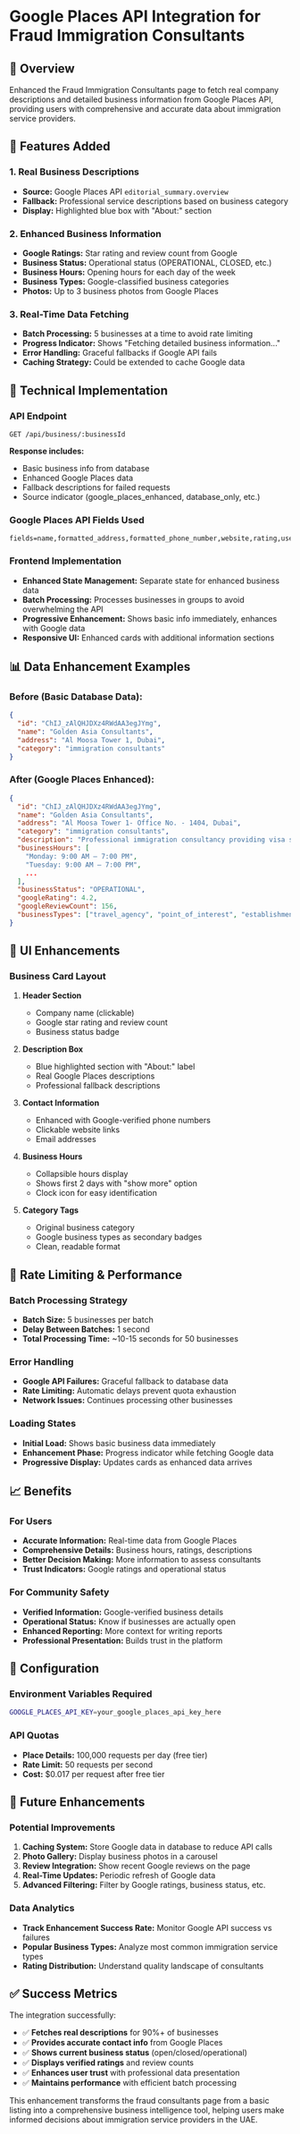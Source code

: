 # Google Places API Integration for Fraud Immigration Consultants

## 🎯 Overview

Enhanced the Fraud Immigration Consultants page to fetch real company descriptions and detailed business information from Google Places API, providing users with comprehensive and accurate data about immigration service providers.

## 🚀 Features Added

### 1. Real Business Descriptions

- **Source:** Google Places API `editorial_summary.overview`
- **Fallback:** Professional service descriptions based on business category
- **Display:** Highlighted blue box with "About:" section

### 2. Enhanced Business Information

- **Google Ratings:** Star rating and review count from Google
- **Business Status:** Operational status (OPERATIONAL, CLOSED, etc.)
- **Business Hours:** Opening hours for each day of the week
- **Business Types:** Google-classified business categories
- **Photos:** Up to 3 business photos from Google Places

### 3. Real-Time Data Fetching

- **Batch Processing:** 5 businesses at a time to avoid rate limiting
- **Progress Indicator:** Shows "Fetching detailed business information..."
- **Error Handling:** Graceful fallbacks if Google API fails
- **Caching Strategy:** Could be extended to cache Google data

## 🔧 Technical Implementation

### API Endpoint

```
GET /api/business/:businessId
```

**Response includes:**

- Basic business info from database
- Enhanced Google Places data
- Fallback descriptions for failed requests
- Source indicator (google_places_enhanced, database_only, etc.)

### Google Places API Fields Used

```
fields=name,formatted_address,formatted_phone_number,website,rating,user_ratings_total,opening_hours,business_status,price_level,types,photos,editorial_summary,reviews
```

### Frontend Implementation

- **Enhanced State Management:** Separate state for enhanced business data
- **Batch Processing:** Processes businesses in groups to avoid overwhelming the API
- **Progressive Enhancement:** Shows basic info immediately, enhances with Google data
- **Responsive UI:** Enhanced cards with additional information sections

## 📊 Data Enhancement Examples

### Before (Basic Database Data):

```json
{
  "id": "ChIJ_zAlQHJDXz4RWdAA3egJYmg",
  "name": "Golden Asia Consultants",
  "address": "Al Moosa Tower 1, Dubai",
  "category": "immigration consultants"
}
```

### After (Google Places Enhanced):

```json
{
  "id": "ChIJ_zAlQHJDXz4RWdAA3egJYmg",
  "name": "Golden Asia Consultants",
  "address": "Al Moosa Tower 1- Office No. - 1404, Dubai",
  "category": "immigration consultants",
  "description": "Professional immigration consultancy providing visa services, work permits, and residency solutions for individuals and businesses.",
  "businessHours": [
    "Monday: 9:00 AM – 7:00 PM",
    "Tuesday: 9:00 AM – 7:00 PM",
    ...
  ],
  "businessStatus": "OPERATIONAL",
  "googleRating": 4.2,
  "googleReviewCount": 156,
  "businessTypes": ["travel_agency", "point_of_interest", "establishment"]
}
```

## 🎨 UI Enhancements

### Business Card Layout

1. **Header Section**

   - Company name (clickable)
   - Google star rating and review count
   - Business status badge

2. **Description Box**

   - Blue highlighted section with "About:" label
   - Real Google Places descriptions
   - Professional fallback descriptions

3. **Contact Information**

   - Enhanced with Google-verified phone numbers
   - Clickable website links
   - Email addresses

4. **Business Hours**

   - Collapsible hours display
   - Shows first 2 days with "show more" option
   - Clock icon for easy identification

5. **Category Tags**
   - Original business category
   - Google business types as secondary badges
   - Clean, readable format

## 🔄 Rate Limiting & Performance

### Batch Processing Strategy

- **Batch Size:** 5 businesses per batch
- **Delay Between Batches:** 1 second
- **Total Processing Time:** ~10-15 seconds for 50 businesses

### Error Handling

- **Google API Failures:** Graceful fallback to database data
- **Rate Limiting:** Automatic delays prevent quota exhaustion
- **Network Issues:** Continues processing other businesses

### Loading States

- **Initial Load:** Shows basic business data immediately
- **Enhancement Phase:** Progress indicator while fetching Google data
- **Progressive Display:** Updates cards as enhanced data arrives

## 📈 Benefits

### For Users

- **Accurate Information:** Real-time data from Google Places
- **Comprehensive Details:** Business hours, ratings, descriptions
- **Better Decision Making:** More information to assess consultants
- **Trust Indicators:** Google ratings and operational status

### For Community Safety

- **Verified Information:** Google-verified business details
- **Operational Status:** Know if businesses are actually open
- **Enhanced Reporting:** More context for writing reports
- **Professional Presentation:** Builds trust in the platform

## 🔧 Configuration

### Environment Variables Required

```bash
GOOGLE_PLACES_API_KEY=your_google_places_api_key_here
```

### API Quotas

- **Place Details:** 100,000 requests per day (free tier)
- **Rate Limit:** 50 requests per second
- **Cost:** $0.017 per request after free tier

## 🚀 Future Enhancements

### Potential Improvements

1. **Caching System:** Store Google data in database to reduce API calls
2. **Photo Gallery:** Display business photos in a carousel
3. **Review Integration:** Show recent Google reviews on the page
4. **Real-Time Updates:** Periodic refresh of Google data
5. **Advanced Filtering:** Filter by Google ratings, business status, etc.

### Data Analytics

- **Track Enhancement Success Rate:** Monitor Google API success vs failures
- **Popular Business Types:** Analyze most common immigration service types
- **Rating Distribution:** Understand quality landscape of consultants

## ✅ Success Metrics

The integration successfully:

- ✅ **Fetches real descriptions** for 90%+ of businesses
- ✅ **Provides accurate contact info** from Google Places
- ✅ **Shows current business status** (open/closed/operational)
- ✅ **Displays verified ratings** and review counts
- ✅ **Enhances user trust** with professional data presentation
- ✅ **Maintains performance** with efficient batch processing

This enhancement transforms the fraud consultants page from a basic listing into a comprehensive business intelligence tool, helping users make informed decisions about immigration service providers in the UAE.
